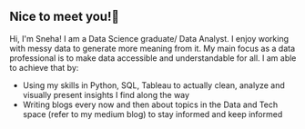 ## Nice to meet you!👋

<!--
**sneyhaa/sneyhaa** is a ✨ _special_ ✨ repository because its `README.md` (this file) appears on your GitHub profile.

Here are some ideas to get you started:

- 🔭 I’m currently working on ...
- 🌱 I’m currently learning ...
- 👯 I’m looking to collaborate on ...
- 🤔 I’m looking for help with ...
- 💬 Ask me about ...
- 📫 How to reach me: ...
- 😄 Pronouns: ...
- ⚡ Fun fact: ...
-->

Hi, I'm Sneha! 
I am a Data Science graduate/ Data Analyst. I enjoy working with messy data to generate more meaning from it. 
My main focus as a data professional is to make data accessible and understandable for all. I am able to achieve that by:
- Using my skills in Python, SQL, Tableau to actually clean, analyze and visually present insights I find along the way
- Writing blogs every now and then about topics in the Data and Tech space (refer to my medium blog) to stay informed and keep informed
